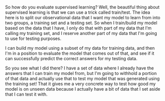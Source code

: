 So how do you evaluate supervised learning? Well, the beautiful thing about supervised learning is that we can use a trick called train/test. The idea here is to split our observational data that I want my model to learn from into two groups, a training set and a testing set. So when I train/build my model based on the data that I have, I only do that with part of my data that I'm calling my training set, and I reserve another part of my data that I'm going to use for testing purposes.

I can build my model using a subset of my data for training data, and then I'm in a position to evaluate the model that comes out of that, and see if it can successfully predict the correct answers for my testing data.

So you see what I did there? I have a set of data where I already have the answers that I can train my model from, but I'm going to withhold a portion of that data and actually use that to test my model that was generated using the training set! That it gives me a very concrete way to test how good my model is on unseen data because I actually have a bit of data that I set aside that I can test it with.
